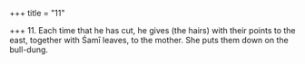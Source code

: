 +++
title = "11"

+++
11. Each time that he has cut, he gives (the hairs) with their points to the east, together with Śamī leaves, to the mother. She puts them down on the bull-dung.
